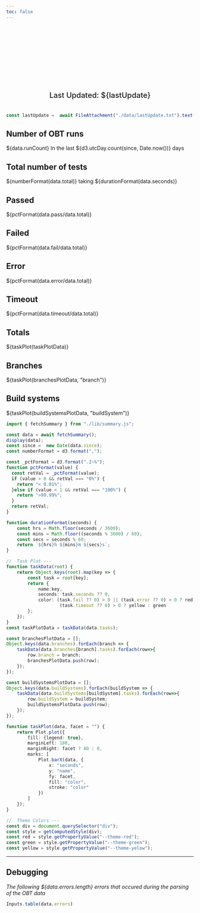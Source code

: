 ```yaml
---
toc: false
---
```


<div class="hero">
  <h1>OBT</h1>
  <h2>Last Updated:  ${lastUpdate}</h2>
</div>

```js
const lastUpdate =  await FileAttachment("./data/lastUpdate.txt").text();
```

<div class="grid grid-cols-2">
  <div class="card">
    <h2>Number of OBT runs</h2>
    <span class="big">${data.runCount}</span>
    <span class="muted"> In the last ${d3.utcDay.count(since, Date.now())} days</span>
  </div>
  <div class="card">
    <h2>Total number of tests</h2>
    <span class="big">${numberFormat(data.total)}</span>
    <span class="muted"> taking ${durationFormat(data.seconds)}</span>
  </div>
</div>
<div class="grid grid-cols-4">
  <div class="card">
    <h2>Passed</h2>
    <span class="big green">${pctFormat(data.pass/data.total)}</span>
  </div>
  <div class="card">
    <h2>Failed</h2>
    <span class="big red">${pctFormat(data.fail/data.total)}</span>
  </div>
  <div class="card">
    <h2>Error</h2>
    <span class="big red">${pctFormat(data.error/data.total)}</span>
  </div>
  <div class="card">
    <h2>Timeout</h2>
    <span class="big yellow">${pctFormat(data.timeout/data.total)}</span>
  </div>
</div>
<div class="grid grid-cols-1">
  <div class="card">
    <h2>Totals</h2>
    <span>${taskPlot(taskPlotData)}</span>
  </div>
</div>
<div class="grid grid-cols-1">
  <div class="card">
    <h2>Branches</h2>
    <span>${taskPlot(branchesPlotData, "branch")}</span>
  </div>
</div>
<div class="grid grid-cols-1">
  <div class="card">
    <h2>Build systems</h2>
    <span>${taskPlot(buildSystemsPlotData, "buildSystem")}</span>
  </div>
</div>

```ts
import { fetchSummary } from "./lib/summary.js";

const data = await fetchSummary();
display(data);
const since =  new Date(data.since);
const numberFormat = d3.format(",");

const _pctFormat = d3.format(".2~%");
function pctFormat(value) {
  const retVal = _pctFormat(value);
  if (value > 0 && retVal === "0%") {
    return "< 0.01%";
  }else if (value < 1 && retVal === "100%") {
    return ">99.99%";
  }
  return retVal;
}

function durationFormat(seconds) {
    const hrs = Math.floor(seconds / 3600);
    const mins = Math.floor((seconds % 3600) / 60);
    const secs = seconds % 60;
    return `${hrs}h ${mins}m ${secs}s`;
}
```

```ts
//  Task Plot ---
function taskData(root) {
    return Object.keys(root).map(key => {
        const task = root[key];
        return {
            name:key,
            seconds: task.seconds ?? 0,
            color: (task.fail ?? 0) > 0 || (task.error ?? 0) > 0 ? red : 
                    (task.timeout ?? 0) > 0 ? yellow : green
        };
    });
}
const taskPlotData = taskData(data.tasks);

const branchesPlotData = [];
Object.keys(data.branches).forEach(branch => {
    taskData(data.branches[branch].tasks).forEach(row=>{
        row.branch = branch;
        branchesPlotData.push(row);
    });
});

const buildSystemsPlotData = [];
Object.keys(data.buildSystems).forEach(buildSystem => {
    taskData(data.buildSystems[buildSystem].tasks).forEach(row=>{
        row.buildSystem = buildSystem;
        buildSystemsPlotData.push(row);
    });
});

function taskPlot(data, facet = "") {
    return Plot.plot({
        fill: {legend: true},
        marginLeft: 180,
        marginRight: facet ? 80 : 0,
        marks: [
            Plot.barX(data, {
                x: "seconds",
                y: "name",
                fy: facet,
                fill: "color",
                stroke: "color"
            })
        ]
    });
}
```

```js exec hide
//  Theme Colors ---
const div = document.querySelector("div");
const style = getComputedStyle(div);
const red = style.getPropertyValue("--theme-red");
const green = style.getPropertyValue("--theme-green");
const yellow = style.getPropertyValue("--theme-yelow");
```

---

## Debugging

_The following ${data.errors.length} errors that occured during the parsing of the OBT data_

```js
Inputs.table(data.errors)
```

<style>
.hero {
  display: flex;
  flex-direction: column;
  align-items: center;
  font-family: var(--sans-serif);
  margin: 2rem 0 2rem;
  text-wrap: balance;
  text-align: center;
}

.hero h1 {
  margin: 1rem 0;
  padding: 1rem 0;
  max-width: none;
  font-size: 14vw;
  font-weight: 900;
  line-height: 1;
  background: linear-gradient(30deg, var(--theme-foreground-focus), currentColor);
  -webkit-background-clip: text;
  -webkit-text-fill-color: transparent;
  background-clip: text;
}

.hero h2 {
  margin: 0;
  max-width: 34em;
  font-size: 20px;
  font-style: initial;
  font-weight: 500;
  line-height: 1.5;
  color: var(--theme-foreground-muted);
}

@media (min-width: 640px) {
  .hero h1 {
    font-size: 90px;
  }
}

</style>
